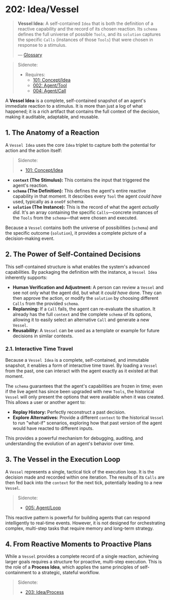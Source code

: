 # 202: Idea/Vessel

> **Vessel Idea:** A self-contained `Idea` that is both the definition of a reactive capability and the record of its chosen reaction. Its `schema` defines the full universe of possible `Tools`, and its `solution` captures the specific `Calls` (instances of those `Tools`) that were chosen in response to a stimulus.
>
> — [Glossary](./000_glossary.md)

> Sidenote:
>
> - Requires:
>   - [101: Concept/Idea](./101_concept_idea.md)
>   - [002: Agent/Tool](./002_agent_tool.md)
>   - [004: Agent/Call](./004_agent_call.md)

A **Vessel Idea** is a complete, self-contained snapshot of an agent's immediate reaction to a stimulus. It is more than just a log of what happened; it is a rich artifact that contains the full context of the decision, making it auditable, adaptable, and reusable.

## 1. The Anatomy of a Reaction

A `Vessel Idea` uses the core `Idea` triplet to capture both the potential for action and the action itself:

> Sidenote:
>
> - [101: Concept/Idea](./101_concept_idea.md)

- **`context` (The Stimulus):** This contains the input that triggered the agent's reaction.
- **`schema` (The Definition):** This defines the agent's entire reactive capability in that moment. It describes every `Tool` the agent _could have_ used, typically as a `oneOf` schema.
- **`solution` (The Instance):** This is the record of what the agent _actually did_. It's an array containing the specific `Calls`—concrete instances of the `Tools` from the `schema`—that were chosen and executed.

Because a `Vessel` contains both the universe of possibilities (`schema`) and the specific outcome (`solution`), it provides a complete picture of a decision-making event.

## 2. The Power of Self-Contained Decisions

This self-contained structure is what enables the system's advanced capabilities. By packaging the definition with the instance, a `Vessel Idea` inherently supports:

- **Human Verification and Adjustment:** A person can review a `Vessel` and see not only what the agent did, but what it _could have_ done. They can then approve the action, or modify the `solution` by choosing different `Calls` from the provided `schema`.
- **Replanning:** If a `Call` fails, the agent can re-evaluate the situation. It already has the full `context` and the complete `schema` of its options, allowing it to easily select an alternative `Call` and generate a new `Vessel`.
- **Reusability:** A `Vessel` can be used as a template or example for future decisions in similar contexts.

### 2.1. Interactive Time Travel

Because a `Vessel Idea` is a complete, self-contained, and immutable snapshot, it enables a form of interactive time travel. By loading a `Vessel` from the past, one can interact with the agent exactly as it existed at that moment.

The `schema` guarantees that the agent's capabilities are frozen in time; even if the live agent has since been upgraded with new `Tools`, the historical `Vessel` will only present the options that were available when it was created. This allows a user or another agent to:

- **Replay History:** Perfectly reconstruct a past decision.
- **Explore Alternatives:** Provide a different `context` to the historical `Vessel` to run "what-if" scenarios, exploring how that past version of the agent would have reacted to different inputs.

This provides a powerful mechanism for debugging, auditing, and understanding the evolution of an agent's behavior over time.

## 3. The Vessel in the Execution Loop

A `Vessel` represents a single, tactical tick of the execution loop. It is the decision made and recorded within one iteration. The results of its `Calls` are then fed back into the `context` for the next tick, potentially leading to a new `Vessel`.

> Sidenote:
>
> - [005: Agent/Loop](./005_agent_loop.md)

This reactive pattern is powerful for building agents that can respond intelligently to real-time events. However, it is not designed for orchestrating complex, multi-step tasks that require memory and long-term strategy.

## 4. From Reactive Moments to Proactive Plans

While a `Vessel` provides a complete record of a single reaction, achieving larger goals requires a structure for proactive, multi-step execution. This is the role of a **Process Idea**, which applies the same principles of self-containment to a strategic, stateful workflow.

> Sidenote:
>
> - [203: Idea/Process](./203_idea_process.md)
